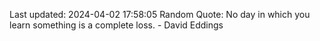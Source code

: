 Last updated: 2024-04-02 17:58:05
Random Quote: No day in which you learn something is a complete loss. - David Eddings